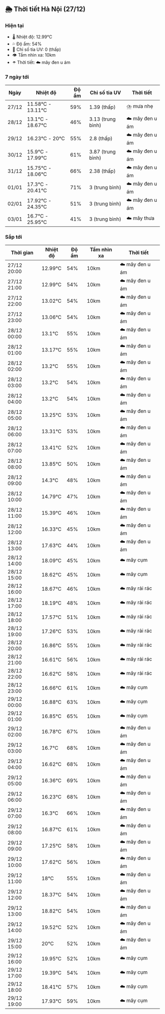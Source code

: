 ## 🌦️ Thời tiết Hà Nội (27/12)

### Hiện tại

- 🌡️ Nhiệt độ: 12.99℃
- 💦 Độ ẩm: 54%
- 🌟 Chỉ số tia UV: 0 (thấp)
- 👁️ Tầm nhìn xa: 10km
- ☂️ Thời tiết: ☁️ mây đen u ám

### 7 ngày tới

| Ngày | Nhiệt độ | Độ ẩm | Chỉ số tia UV | Thời tiết |
| --- | --- | --- | --- | --- |
| 27/12 | 11.58℃ - 13.11℃ | 59% | 1.39 (thấp) | ⛈️ mưa nhẹ |
| 28/12 | 13.1℃ - 18.67℃ | 46% | 3.13 (trung bình) | ☁️ mây đen u ám |
| 29/12 | 16.23℃ - 20℃ | 55% | 2.8 (thấp) | ☁️ mây đen u ám |
| 30/12 | 15.9℃ - 17.99℃ | 61% | 3.87 (trung bình) | ☁️ mây đen u ám |
| 31/12 | 15.75℃ - 18.06℃ | 66% | 2.38 (thấp) | ☁️ mây đen u ám |
| 01/01 | 17.3℃ - 20.41℃ | 71% | 3 (trung bình) | ☁️ mây đen u ám |
| 02/01 | 17.92℃ - 24.35℃ | 51% | 3 (trung bình) | ☁️ mây đen u ám |
| 03/01 | 16.7℃ - 25.95℃ | 41% | 3 (trung bình) | ☁️ mây thưa |

### Sắp tới

| Thời gian | Nhiệt độ | Độ ẩm | Tầm nhìn xa | Thời tiết |
| --- | --- | --- | --- | --- |
| 27/12 20:00 | 12.99℃ | 54% | 10km | ☁️ mây đen u ám |
| 27/12 21:00 | 12.99℃ | 54% | 10km | ☁️ mây đen u ám |
| 27/12 22:00 | 13.02℃ | 54% | 10km | ☁️ mây đen u ám |
| 27/12 23:00 | 13.06℃ | 54% | 10km | ☁️ mây đen u ám |
| 28/12 00:00 | 13.1℃ | 55% | 10km | ☁️ mây đen u ám |
| 28/12 01:00 | 13.17℃ | 55% | 10km | ☁️ mây đen u ám |
| 28/12 02:00 | 13.2℃ | 55% | 10km | ☁️ mây đen u ám |
| 28/12 03:00 | 13.2℃ | 54% | 10km | ☁️ mây đen u ám |
| 28/12 04:00 | 13.2℃ | 54% | 10km | ☁️ mây đen u ám |
| 28/12 05:00 | 13.25℃ | 53% | 10km | ☁️ mây đen u ám |
| 28/12 06:00 | 13.31℃ | 53% | 10km | ☁️ mây đen u ám |
| 28/12 07:00 | 13.41℃ | 52% | 10km | ☁️ mây đen u ám |
| 28/12 08:00 | 13.85℃ | 50% | 10km | ☁️ mây đen u ám |
| 28/12 09:00 | 14.3℃ | 48% | 10km | ☁️ mây đen u ám |
| 28/12 10:00 | 14.79℃ | 47% | 10km | ☁️ mây đen u ám |
| 28/12 11:00 | 15.39℃ | 46% | 10km | ☁️ mây đen u ám |
| 28/12 12:00 | 16.33℃ | 45% | 10km | ☁️ mây đen u ám |
| 28/12 13:00 | 17.63℃ | 44% | 10km | ☁️ mây đen u ám |
| 28/12 14:00 | 18.09℃ | 45% | 10km | ☁️ mây cụm |
| 28/12 15:00 | 18.62℃ | 45% | 10km | ☁️ mây cụm |
| 28/12 16:00 | 18.67℃ | 46% | 10km | ☁️ mây rải rác |
| 28/12 17:00 | 18.19℃ | 48% | 10km | ☁️ mây rải rác |
| 28/12 18:00 | 17.57℃ | 51% | 10km | ☁️ mây rải rác |
| 28/12 19:00 | 17.26℃ | 53% | 10km | ☁️ mây rải rác |
| 28/12 20:00 | 16.86℃ | 55% | 10km | ☁️ mây rải rác |
| 28/12 21:00 | 16.61℃ | 56% | 10km | ☁️ mây rải rác |
| 28/12 22:00 | 16.62℃ | 58% | 10km | ☁️ mây rải rác |
| 28/12 23:00 | 16.66℃ | 61% | 10km | ☁️ mây cụm |
| 29/12 00:00 | 16.88℃ | 63% | 10km | ☁️ mây cụm |
| 29/12 01:00 | 16.85℃ | 65% | 10km | ☁️ mây cụm |
| 29/12 02:00 | 16.78℃ | 67% | 10km | ☁️ mây đen u ám |
| 29/12 03:00 | 16.7℃ | 68% | 10km | ☁️ mây đen u ám |
| 29/12 04:00 | 16.62℃ | 68% | 10km | ☁️ mây đen u ám |
| 29/12 05:00 | 16.36℃ | 69% | 10km | ☁️ mây đen u ám |
| 29/12 06:00 | 16.23℃ | 68% | 10km | ☁️ mây đen u ám |
| 29/12 07:00 | 16.3℃ | 66% | 10km | ☁️ mây đen u ám |
| 29/12 08:00 | 16.87℃ | 61% | 10km | ☁️ mây đen u ám |
| 29/12 09:00 | 17.25℃ | 58% | 10km | ☁️ mây đen u ám |
| 29/12 10:00 | 17.62℃ | 56% | 10km | ☁️ mây đen u ám |
| 29/12 11:00 | 18℃ | 55% | 10km | ☁️ mây đen u ám |
| 29/12 12:00 | 18.37℃ | 54% | 10km | ☁️ mây đen u ám |
| 29/12 13:00 | 18.82℃ | 54% | 10km | ☁️ mây đen u ám |
| 29/12 14:00 | 19.52℃ | 52% | 10km | ☁️ mây đen u ám |
| 29/12 15:00 | 20℃ | 52% | 10km | ☁️ mây đen u ám |
| 29/12 16:00 | 19.95℃ | 52% | 10km | ☁️ mây cụm |
| 29/12 17:00 | 19.39℃ | 54% | 10km | ☁️ mây cụm |
| 29/12 18:00 | 18.41℃ | 57% | 10km | ☁️ mây cụm |
| 29/12 19:00 | 17.93℃ | 59% | 10km | ☁️ mây cụm |
